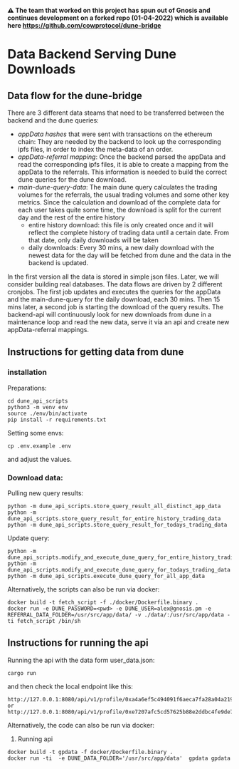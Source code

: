 **:warning: The team that worked on this project has spun out of Gnosis and continues development on a forked repo (01-04-2022) which is available here <https://github.com/cowprotocol/dune-bridge>**

# Data Backend Serving Dune Downloads

## Data flow for the dune-bridge

There are 3 different data steams that need to be transferred between the backend and the dune queries:

- *appData hashes* that were sent with transactions on the ethereum chain: 
They are needed by the backend to look up the corresponding ipfs files, in order to index the meta-data of an order.
- *appData-referral mapping*: Once the backend parsed the appData and read the corresponding ipfs files, it is able to create a mapping from the appData to the referrals.
This information is needed to build the correct dune queries for the dune download. 
- *main-dune-query-data*: The main dune query calculates the trading volumes for the referrals, the usual trading volumes and some other key metrics. Since the calculation and download of the complete data for each user takes quite some time, the download is split for the current day and the rest of the entire history
    - entire history download: this file is only created once and it will reflect the complete history of trading data until a certain date. From that date, only daily downloads will be taken
    - daily downloads: Every 30 mins, a new daily download with the newest data for the day will be fetched from dune and the data in the backend is updated.

In the first version all the data is stored in simple json files. Later, we will consider building real databases. 
The data flows are driven by 2 different cronjobs. 
The first job updates and executes the queries for the appData and the main-dune-query for the daily download, each 30 mins. 
Then 15 mins later, a second job is starting the download of the query results. 
The backend-api will continuously look for new downloads from dune in a maintenance loop and read the new data, serve it via an api and create new appData-referral mappings.



## Instructions for getting data from dune


### installation

Preparations:

```
cd dune_api_scripts
python3 -m venv env
source ./env/bin/activate
pip install -r requirements.txt
```
Setting some envs:

```
cp .env.example .env
```
and adjust the values.

### Download data:

Pulling new query results:

```
python -m dune_api_scripts.store_query_result_all_distinct_app_data
python -m dune_api_scripts.store_query_result_for_entire_history_trading_data
python -m dune_api_scripts.store_query_result_for_todays_trading_data
```


Update query:
```
python -m dune_api_scripts.modify_and_execute_dune_query_for_entire_history_trading_data
python -m dune_api_scripts.modify_and_execute_dune_query_for_todays_trading_data
python -m dune_api_scripts.execute_dune_query_for_all_app_data
```

Alternatively, the scripts can also be run via docker:
```
docker build -t fetch_script -f ./docker/Dockerfile.binary .
docker run -e DUNE_PASSWORD=<pwd> -e DUNE_USER=alex@gnosis.pm -e REFERRAL_DATA_FOLDER=/usr/src/app/data/ -v ./data/:/usr/src/app/data -ti fetch_script /bin/sh
```


## Instructions for running the api

Running the api with the data form user_data.json:
```
cargo run
```


and then check the local endpoint like this:

```
http://127.0.0.1:8080/api/v1/profile/0xa4a6ef5c494091f6aeca7fa28a04a219dd0f31b5
or
http://127.0.0.1:8080/api/v1/profile/0xe7207afc5cd57625b88e2ddbc4fe9de794a76b0f
```

Alternatively, the code can also be run via docker:

1. Running api
```
docker build -t gpdata -f docker/Dockerfile.binary . 
docker run -ti  -e DUNE_DATA_FOLDER='/usr/src/app/data'  gpdata gpdata           
```

